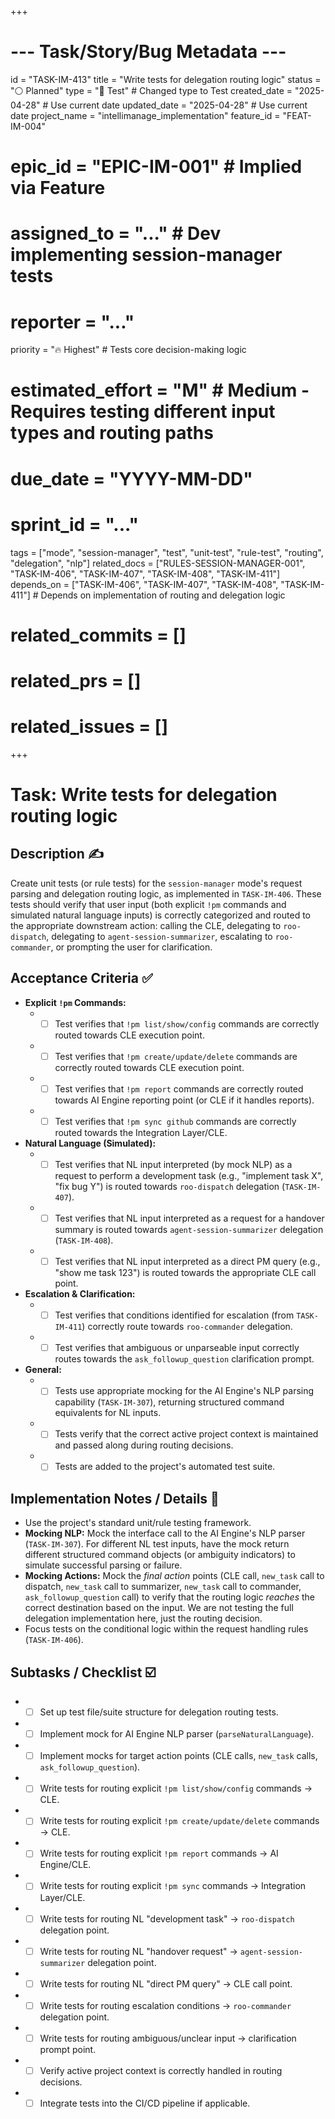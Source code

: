 +++
# --- Task/Story/Bug Metadata ---
id = "TASK-IM-413"
title = "Write tests for delegation routing logic"
status = "⚪️ Planned"
type = "🧪 Test" # Changed type to Test
created_date = "2025-04-28" # Use current date
updated_date = "2025-04-28" # Use current date
project_name = "intellimanage_implementation"
feature_id = "FEAT-IM-004"
# epic_id = "EPIC-IM-001" # Implied via Feature
# assigned_to = "..." # Dev implementing session-manager tests
# reporter = "..."
priority = "🔥 Highest" # Tests core decision-making logic
# estimated_effort = "M" # Medium - Requires testing different input types and routing paths
# due_date = "YYYY-MM-DD"
# sprint_id = "..."
tags = ["mode", "session-manager", "test", "unit-test", "rule-test", "routing", "delegation", "nlp"]
related_docs = ["RULES-SESSION-MANAGER-001", "TASK-IM-406", "TASK-IM-407", "TASK-IM-408", "TASK-IM-411"]
depends_on = ["TASK-IM-406", "TASK-IM-407", "TASK-IM-408", "TASK-IM-411"] # Depends on implementation of routing and delegation logic
# related_commits = []
# related_prs = []
# related_issues = []
+++

# Task: Write tests for delegation routing logic

## Description ✍️

Create unit tests (or rule tests) for the `session-manager` mode's request parsing and delegation routing logic, as implemented in `TASK-IM-406`. These tests should verify that user input (both explicit `!pm` commands and simulated natural language inputs) is correctly categorized and routed to the appropriate downstream action: calling the CLE, delegating to `roo-dispatch`, delegating to `agent-session-summarizer`, escalating to `roo-commander`, or prompting the user for clarification.

## Acceptance Criteria ✅

*   **Explicit `!pm` Commands:**
    *   - [ ] Test verifies that `!pm list/show/config` commands are correctly routed towards CLE execution point.
    *   - [ ] Test verifies that `!pm create/update/delete` commands are correctly routed towards CLE execution point.
    *   - [ ] Test verifies that `!pm report` commands are correctly routed towards AI Engine reporting point (or CLE if it handles reports).
    *   - [ ] Test verifies that `!pm sync github` commands are correctly routed towards the Integration Layer/CLE.
*   **Natural Language (Simulated):**
    *   - [ ] Test verifies that NL input interpreted (by mock NLP) as a request to perform a development task (e.g., "implement task X", "fix bug Y") is routed towards `roo-dispatch` delegation (`TASK-IM-407`).
    *   - [ ] Test verifies that NL input interpreted as a request for a handover summary is routed towards `agent-session-summarizer` delegation (`TASK-IM-408`).
    *   - [ ] Test verifies that NL input interpreted as a direct PM query (e.g., "show me task 123") is routed towards the appropriate CLE call point.
*   **Escalation & Clarification:**
    *   - [ ] Test verifies that conditions identified for escalation (from `TASK-IM-411`) correctly route towards `roo-commander` delegation.
    *   - [ ] Test verifies that ambiguous or unparseable input correctly routes towards the `ask_followup_question` clarification prompt.
*   **General:**
    *   - [ ] Tests use appropriate mocking for the AI Engine's NLP parsing capability (`TASK-IM-307`), returning structured command equivalents for NL inputs.
    *   - [ ] Tests verify that the correct active project context is maintained and passed along during routing decisions.
    *   - [ ] Tests are added to the project's automated test suite.

## Implementation Notes / Details 📝

*   Use the project's standard unit/rule testing framework.
*   **Mocking NLP:** Mock the interface call to the AI Engine's NLP parser (`TASK-IM-307`). For different NL test inputs, have the mock return different structured command objects (or ambiguity indicators) to simulate successful parsing or failure.
*   **Mocking Actions:** Mock the *final action* points (CLE call, `new_task` call to dispatch, `new_task` call to summarizer, `new_task` call to commander, `ask_followup_question` call) to verify that the routing logic *reaches* the correct destination based on the input. We are not testing the full delegation implementation here, just the routing decision.
*   Focus tests on the conditional logic within the request handling rules (`TASK-IM-406`).

## Subtasks / Checklist ☑️

*   - [ ] Set up test file/suite structure for delegation routing tests.
*   - [ ] Implement mock for AI Engine NLP parser (`parseNaturalLanguage`).
*   - [ ] Implement mocks for target action points (CLE calls, `new_task` calls, `ask_followup_question`).
*   - [ ] Write tests for routing explicit `!pm list/show/config` commands -> CLE.
*   - [ ] Write tests for routing explicit `!pm create/update/delete` commands -> CLE.
*   - [ ] Write tests for routing explicit `!pm report` commands -> AI Engine/CLE.
*   - [ ] Write tests for routing explicit `!pm sync` commands -> Integration Layer/CLE.
*   - [ ] Write tests for routing NL "development task" -> `roo-dispatch` delegation point.
*   - [ ] Write tests for routing NL "handover request" -> `agent-session-summarizer` delegation point.
*   - [ ] Write tests for routing NL "direct PM query" -> CLE call point.
*   - [ ] Write tests for routing escalation conditions -> `roo-commander` delegation point.
*   - [ ] Write tests for routing ambiguous/unclear input -> clarification prompt point.
*   - [ ] Verify active project context is correctly handled in routing decisions.
*   - [ ] Integrate tests into the CI/CD pipeline if applicable.